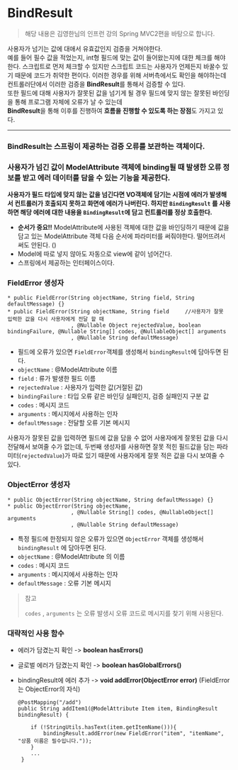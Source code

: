 # BindResult #

> 해당 내용은 김영한님의 인프런 강의 Spring MVC2편을 바탕으로 합니다.

사용자가 넘기는 값에 대애서 유효값인지 검증을 거쳐야한다.    
예를 들어 필수 값을 적었는지, int형 필드에 맞는 값이 들어왔는지에 대한 체크를 해야한다. 스크립트로 먼저 체크할 수 있지만 스크립트 코드는 사용자가 언제든지 바꿀수 있기 때문에
코드가 취약한 편이다. 이러한 경우를 위해 서버측에서도 확인을 해야하는데   
컨트롤러단에서 이러한 검증을 **BindResult**를 통해서 검증할 수 있다.       
또한 필드에 대해 사용자가 잘못된 값을 넘기게 될 경우 필드에 맞지 않는 잘못된 바인딩을 통해 프로그램 자체에 오류가 날 수 있는데   
**BindResult**을 통해 이후를 진행하여 **흐름을 진행할 수 있도록 하는 장점**도 가지고 있다.   

 ----------------------------------------- 
 
### BindResult는 스프링이 제공하는 검증 오류를 보관하는 객체이다.    
### 사용자가 넘긴 값이 ModelAttribute 객체에 binding될 때 발생한 오류 정보를 받고 에러 데이터를 담을 수 있는 기능을 제공한다. ###    
**사용자가 필드 타입에 맞지 않는 값을 넘긴다면 VO객체에 담기는 시점에 에러가 발생해서 컨트롤러가 호출되지 못하고 화면에 에러가 나버린다. 하지만 `BindingResult` 를 사용하면 해당 에러에 대한 내용을 `BindingResult`에 담고 컨트롤러를 정상 호출한다.**  
  

* **순서가 중요!!** ModelAttribute에 사용된 객체에 대한 값을 바인딩하기 때문에 값을 담고 있는 ModelAttribute 객체 다음 순서에 파라미터를 써줘야한다. 떨어뜨려서 써도 안된다.   ()
* Model에 따로 넣지 않아도 자동으로 view에 같이 넘어간다.
* 스프링에서 제공하는 인터페이스이다.   

### FieldError 생성자
```
* public FieldError(String objectName, String field, String defaultMessage) {}    
* public FieldError(String objectName, String field     //사용자가 잘못 입력한 값을 다시 사용자에게 전달 할 때
                    , @Nullable Object rejectedValue, boolean bindingFailure, @Nullable String[] codes, @NullableObject[] arguments
                    , @Nullable String defaultMessage)
```
* 필드에 오류가 있으면 `FieldError`객체를 생성해서 `bindingResult`에 담아두면 된다.
* `objectName` : @ModelAttribute 이름
* `field` : 류가 발생한 필드 이름
* `rejectedValue` : 사용자가 입력한 값(거절된 값)
* `bindingFailure` : 타입 오류 같은 바인딩 실패인지, 검증 실패인지 구분 값
* `codes` : 메시지 코드
* `arguments` : 메시지에서 사용하는 인자
* `defaultMessage` : 전달할 오류 기본 메시지   
   
사용자가 잘못된 값을 입력하면 필드에 값을 담을 수 없어 사용자에게 잘못된 값을 다시 전달해서 보여줄 수가 없는데, 두번째 생성자를 사용하면 잘못 적힌 필드값을 담는 파라미터(`rejectedValue`)가 따로 있기 때문에 사용자에게 잘못 적은 값을 다시 보여줄 수 있다.

### ObjectError 생성자
```
* public ObjectError(String objectName, String defaultMessage) {}
* public ObjectError(String objectName,
                    , @Nullable String[] codes, @NullableObject[] arguments 
                    , @Nullable String defaultMessage)
```
* 특정 필드에 한정되지 않은 오류가 있으면 `ObjectError` 객체를 생성해서 `bindingResult` 에 담아두면 된다.
* `objectName` : @ModelAttribute 의 이름
* `codes` : 메시지 코드
* `arguments` : 메시지에서 사용하는 인자
* `defaultMessage` : 오류 기본 메시지  


> 참고
> 
>  `codes` , `arguments` 는 오류 발생시 오류 코드로 메시지를 찾기 위해 사용된다.
  
### 대략적인 사용 함수
* 에러가 담겼는지 확인 -> **boolean hasErrors()**
* 글로벌 에러가 담겼는지 확인 -> **boolean hasGlobalErrors()**
* bindingResult에 에러 추가 -> **void addError(ObjectError error)**
  (FieldError는 ObjectError의 자식)
  
  
  ```
  @PostMapping("/add")
  public String addItem1(@ModelAttribute Item item, BindingResult bindingResult) {
      
      if (!StringUtils.hasText(item.getItemName())){
          bindingResult.addError(new FieldError("item", "itemName", "상품 이름은 필수입니다."));
      }
      ...
   }
    ```
  
